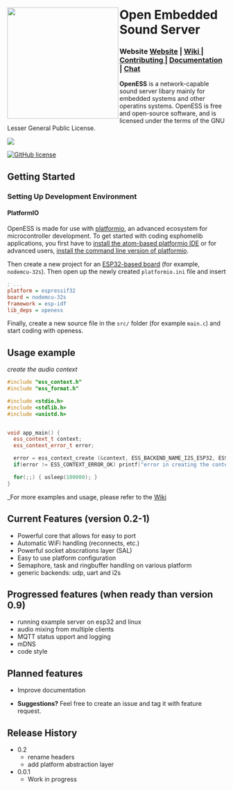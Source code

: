 
<div>
 <img src="https://roseleblood.github.io/openess/Logo-OpenESS.png" width="256" align="left"> 
 <div align="left">
  <h1>Open Embedded Sound Server</h1>
   <h3>
       Website
     <a href="https://roseleblood.github.io/">Website</a>
     <span> | </span>
     <a href="https://github.com/RoseLeBlood/openess/wiki">
       Wiki
     </a>
     <span> | </span>
     <a href="https://github.com/RoseLeBlood/openess/blob/master/CONTRIBUTING.md">
       Contributing
     </a>
     <span> | </span>
     <a href="https://roseleblood.github.io/openess/html/d3/dcc/md__r_e_a_d_m_e.html">
       Documentation
     </a>
     <span> | </span>
     <a href="https://webchat.freenode.net/?channels=openess">
       Chat
     </a>
   </h3>
   
 </div>
 
</div>



**OpenESS**  is a network-capable sound server libary mainly for embedded systems and other operatins systems. 
OpenESS is free and open-source software, and is licensed under the terms of the GNU Lesser General Public License.

<a href="https://www.codacy.com/app/RoseLeBlood/openess?utm_source=github.com&amp;utm_medium=referral&amp;utm_content=RoseLeBlood/openess&amp;utm_campaign=Badge_Grade"><img src="https://api.codacy.com/project/badge/Grade/4f0ba2c68a904b8da2f1d45d5f3596d4"/></a>

[![GitHub license](https://img.shields.io/github/license/Naereen/StrapDown.js.svg)](https://github.com/RoseLeBlood/openess/blob/master/LICENSE)


## Getting Started

### Setting Up Development Environment

#### PlatformIO

OpenESS is made for use with [platformio](http://platformio.org/), an advanced ecosystem for microcontroller
development. To get started with coding esphomelib applications, you first have to 
[install the atom-based platformio IDE](http://platformio.org/platformio-ide) or for advanced users, 
[install the command line version of platformio](http://docs.platformio.org/en/latest/installation.html).

Then create a new project for an [ESP32-based board](http://docs.platformio.org/en/latest/platforms/espressif32.html#boards)
(for example, `nodemcu-32s`). Then open up the newly created `platformio.ini` file and insert

```ini
; ...
platform = espressif32
board = nodemcu-32s
framework = esp-idf
lib_deps = openess
```
Finally, create a new source file in the `src/` folder (for example `main.c`) and start coding with openess.

## Usage example

_create the audio context_ 
```cpp
#include "ess_context.h"
#include "ess_format.h"

#include <stdio.h>
#include <stdlib.h>
#include <unistd.h>


void app_main() {
  ess_context_t context;
  ess_context_error_t error;

  error = ess_context_create (&context, ESS_BACKEND_NAME_I2S_ESP32, ESS_FORMAT_STEREO_44100_16);
  if(error != ESS_CONTEXT_ERROR_OK) printf("error in creating the context\n");

  for(;;) { usleep(100000); }
}


```
_For more examples and usage, please refer to the [Wiki][wiki]

## Current Features (version 0.2-1)

* Powerful core that allows for easy to port 
* Automatic WiFi handling (reconnects, etc.)
* Powerful socket abscrations layer (SAL)
* Easy to use platform configuration 
* Semaphore, task and ringbuffer handling on various platform
* generic backends: udp, uart and i2s

## Progressed features (when ready than version 0.9)

* running example server on esp32 and linux
* audio mixing from multiple clients
* MQTT status upport and logging
* mDNS 
* code style

## Planned features

* Improve documentation

* **Suggestions?** Feel free to create an issue and tag it with feature request.


## Release History

* 0.2
  * rename headers
  * add platform abstraction layer
* 0.0.1
    * Work in progress

[wiki]: https://github.com/RoseLeBlood/openess/wiki

